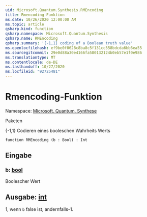 ```yaml
---
uid: Microsoft.Quantum.Synthesis.RMEncoding
title: Rmencoding-Funktion
ms.date: 10/26/2020 12:00:00 AM
ms.topic: article
qsharp.kind: function
qsharp.namespace: Microsoft.Quantum.Synthesis
qsharp.name: RMEncoding
qsharp.summary: '{-1,1} coding of a Boolean truth value'
ms.openlocfilehash: ef9be0f0628c8ba8c5f131cc558bdcda6bb6ea55
ms.sourcegitcommit: 29e0d88a30e4166fa580132124b0eb57e1f0e986
ms.translationtype: MT
ms.contentlocale: de-DE
ms.lasthandoff: 10/27/2020
ms.locfileid: "92725481"
---
```

# <a name="rmencoding-function"></a>Rmencoding-Funktion

Namespace: [Microsoft. Quantum. Synthese](xref:Microsoft.Quantum.Synthesis)

Paketen [](https://nuget.org/packages/)


{-1,1} Codieren eines booleschen Wahrheits Werts

```qsharp
function RMEncoding (b : Bool) : Int
```


## <a name="input"></a>Eingabe

### <a name="b--bool"></a>b: [bool](xref:microsoft.quantum.lang-ref.bool)

Boolescher Wert



## <a name="output--int"></a>Ausgabe: [int](xref:microsoft.quantum.lang-ref.int)

1, wenn `b` false ist, andernfalls-1.